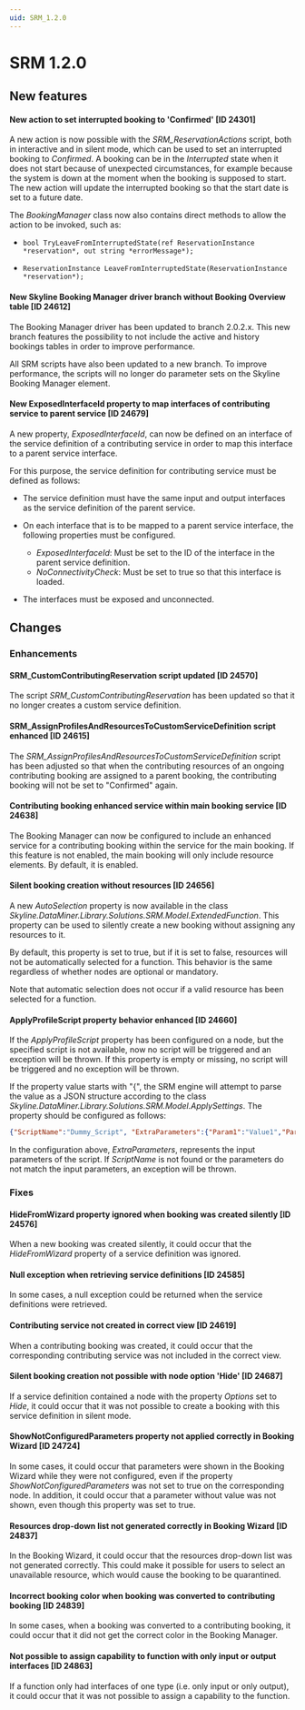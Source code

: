 ```yaml
---
uid: SRM_1.2.0
---
```


# SRM 1.2.0

## New features

#### New action to set interrupted booking to 'Confirmed' \[ID 24301\]

A new action is now possible with the *SRM_ReservationActions* script, both in interactive and in silent mode, which can be used to set an interrupted booking to *Confirmed*. A booking can be in the *Interrupted* state when it does not start because of unexpected circumstances, for example because the system is down at the moment when the booking is supposed to start. The new action will update the interrupted booking so that the start date is set to a future date.

The *BookingManager* class now also contains direct methods to allow the action to be invoked, such as:

- `bool TryLeaveFromInterruptedState(ref ReservationInstance *reservation*, out string *errorMessage*);`

- `ReservationInstance LeaveFromInterruptedState(ReservationInstance *reservation*);`

#### New Skyline Booking Manager driver branch without Booking Overview table \[ID 24612\]

The Booking Manager driver has been updated to branch 2.0.2.x. This new branch features the possibility to not include the active and history bookings tables in order to improve performance.

All SRM scripts have also been updated to a new branch. To improve performance, the scripts will no longer do parameter sets on the Skyline Booking Manager element.

#### New ExposedInterfaceId property to map interfaces of contributing service to parent service \[ID 24679\]

A new property, *ExposedInterfaceId*, can now be defined on an interface of the service definition of a contributing service in order to map this interface to a parent service interface.

For this purpose, the service definition for contributing service must be defined as follows:

- The service definition must have the same input and output interfaces as the service definition of the parent service.
- On each interface that is to be mapped to a parent service interface, the following properties must be configured.

  - *ExposedInterfaceId*: Must be set to the ID of the interface in the parent service definition.
  - *NoConnectivityCheck*: Must be set to true so that this interface is loaded.

- The interfaces must be exposed and unconnected.

## Changes

### Enhancements

#### SRM_CustomContributingReservation script updated \[ID 24570\]

The script *SRM_CustomContributingReservation* has been updated so that it no longer creates a custom service definition.

#### SRM_AssignProfilesAndResourcesToCustomServiceDefinition script enhanced \[ID 24615\]

The *SRM_AssignProfilesAndResourcesToCustomServiceDefinition* script has been adjusted so that when the contributing resources of an ongoing contributing booking are assigned to a parent booking, the contributing booking will not be set to "Confirmed" again.

#### Contributing booking enhanced service within main booking service \[ID 24638\]

The Booking Manager can now be configured to include an enhanced service for a contributing booking within the service for the main booking. If this feature is not enabled, the main booking will only include resource elements. By default, it is enabled.

#### Silent booking creation without resources \[ID 24656\]

A new *AutoSelection* property is now available in the class *Skyline.DataMiner.Library.Solutions.SRM.Model.ExtendedFunction*. This property can be used to silently create a new booking without assigning any resources to it.

By default, this property is set to true, but if it is set to false, resources will not be automatically selected for a function. This behavior is the same regardless of whether nodes are optional or mandatory.

Note that automatic selection does not occur if a valid resource has been selected for a function.

#### ApplyProfileScript property behavior enhanced \[ID 24660\]

If the *ApplyProfileScript* property has been configured on a node, but the specified script is not available, now no script will be triggered and an exception will be thrown. If this property is empty or missing, no script will be triggered and no exception will be thrown.

If the property value starts with "{", the SRM engine will attempt to parse the value as a JSON structure according to the class *Skyline.DataMiner.Library.Solutions.SRM.Model.ApplySettings*. The property should be configured as follows:

```json
{"ScriptName":"Dummy_Script", "ExtraParameters":{"Param1":"Value1","Param2":"Value2, (...) , "ParamN":"ValueN"}}
```

In the configuration above, *ExtraParameters*, represents the input parameters of the script. If *ScriptName* is not found or the parameters do not match the input parameters, an exception will be thrown.

### Fixes

#### HideFromWizard property ignored when booking was created silently \[ID 24576\]

When a new booking was created silently, it could occur that the *HideFromWizard* property of a service definition was ignored.

#### Null exception when retrieving service definitions \[ID 24585\]

In some cases, a null exception could be returned when the service definitions were retrieved.

#### Contributing service not created in correct view \[ID 24619\]

When a contributing booking was created, it could occur that the corresponding contributing service was not included in the correct view.

#### Silent booking creation not possible with node option 'Hide' \[ID 24687\]

If a service definition contained a node with the property *Options* set to *Hide*, it could occur that it was not possible to create a booking with this service definition in silent mode.

#### ShowNotConfiguredParameters property not applied correctly in Booking Wizard \[ID 24724\]

In some cases, it could occur that parameters were shown in the Booking Wizard while they were not configured, even if the property *ShowNotConfiguredParameters* was not set to true on the corresponding node. In addition, it could occur that a parameter without value was not shown, even though this property was set to true.

#### Resources drop-down list not generated correctly in Booking Wizard \[ID 24837\]

In the Booking Wizard, it could occur that the resources drop-down list was not generated correctly. This could make it possible for users to select an unavailable resource, which would cause the booking to be quarantined.

#### Incorrect booking color when booking was converted to contributing booking \[ID 24839\]

In some cases, when a booking was converted to a contributing booking, it could occur that it did not get the correct color in the Booking Manager.

#### Not possible to assign capability to function with only input or output interfaces \[ID 24863\]

If a function only had interfaces of one type (i.e. only input or only output), it could occur that it was not possible to assign a capability to the function.
